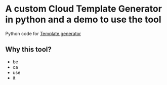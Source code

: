 # A custom Cloud Template Generator in python and a demo to use the tool
 Python code for [Template generator](https://pages.github.com/)
 
 ## Why this tool?
 
 * be
 * ca
 * use
 * it
 
 
